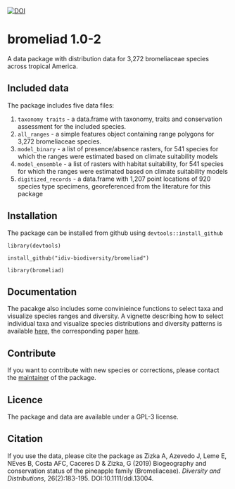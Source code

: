 [![DOI](https://zenodo.org/badge/DOI/10.5281/zenodo.3243425.svg)](https://doi.org/10.5281/zenodo.3243425)


# bromeliad 1.0-2

A data package with distribution data for 3,272 bromeliaceae species across tropical America.

## Included data
The package includes five data files:

1. `taxonomy traits` - a data.frame with taxonomy, traits and conservation assessment for the included species.
2. `all_ranges` - a simple features object containing range polygons for 3,272 bromeliaceae species.
3. `model_binary` - a list of presence/absence rasters, for 541 species for which the ranges were estimated based on climate suitability models
4. `model_ensemble` - a list of rasters with habitat suitability, for 541 species for which the ranges were estimated based on climate suitability models
5. `digitized_records` - a data.frame with 1,207 point locations of 920 species type specimens, georeferenced from the literature for this package

## Installation
The package can be installed from github using `devtools::install_github`
```{r}
library(devtools)

install_github("idiv-biodiversity/bromeliad")

library(bromeliad)
```

## Documentation
The pacakge also includes some convinieince functions to select taxa and visualize species ranges and diversity. A vignette describing how to select individual taxa and visualize species distributions and diversity patterns is available [here](https://idiv-biodiversity.github.io/bromeliad/), the corresponding paper [here](https://onlinelibrary.wiley.com/doi/full/10.1111/ddi.13004).

## Contribute
If you want to contribute with new species or corrections, please contact the [maintainer](mailto:alexander.zizka@idiv.de) of the package.

## Licence
The package and data are available under a GPL-3 license.

## Citation
If you use the data, please cite the package as Zizka A, Azevedo J, Leme E, NEves B, Costa AFC, Caceres D & Zizka, G (2019) Biogeography and conservation status of the pineapple family (Bromeliaceae). *Diversity and Distributions*, 26(2):183-195. DOI:10.1111/ddi.13004.
